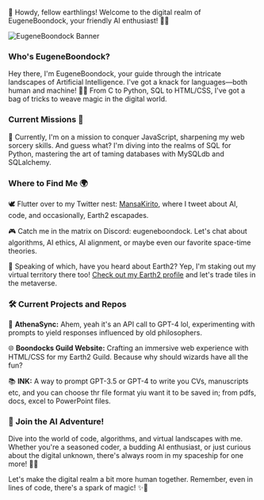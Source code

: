 👋 Howdy, fellow earthlings! Welcome to the digital realm of EugeneBoondock, your friendly AI enthusiast! 🤖🚀

![EugeneBoondock Banner](https://readyplayer.me/gallery/63b5ad4c0a8314c55919785e)

### Who's EugeneBoondock?

Hey there, I'm EugeneBoondock, your guide through the intricate landscapes of Artificial Intelligence. I've got a knack for languages—both human and machine! 💬🧠 From C to Python, SQL to HTML/CSS, I've got a bag of tricks to weave magic in the digital world.

### Current Missions 🚀

🌱 Currently, I'm on a mission to conquer JavaScript, sharpening my web sorcery skills. And guess what? I'm diving into the realms of SQL for Python, mastering the art of taming databases with MySQLdb and SQLalchemy.

### Where to Find Me 🌍

🕊️ Flutter over to my Twitter nest: [MansaKirito](https://twitter.com/MansaKirito), where I tweet about AI, code, and occasionally, Earth2 escapades.

🎮 Catch me in the matrix on Discord: eugeneboondock. Let's chat about algorithms, AI ethics, AI alignment, or maybe even our favorite space-time theories.

🌌 Speaking of which, have you heard about Earth2? Yep, I'm staking out my virtual territory there too! [Check out my Earth2 profile](https://app.earth2.io/#profile/8d887d79-5fd5-49ed-a14d-32f09d32d180/properties) and let's trade tiles in the metaverse.

### 🛠️ Current Projects and Repos

🧠 **AthenaSync:** Ahem, yeah it's an API call to GPT-4 lol, experimenting with prompts to yield responses influenced by old philosophers.

🌐 **Boondocks Guild Website:** Crafting an immersive web experience with HTML/CSS for my Earth2 Guild. Because why should wizards have all the fun?

📚 **INK:** A way to prompt GPT-3.5 or GPT-4 to write you CVs, manuscripts etc, and you can choose thr file format yiu want it to be saved in; from pdfs, docs, excel to PowerPoint files.

### 🌟 Join the AI Adventure!

Dive into the world of code, algorithms, and virtual landscapes with me. Whether you're a seasoned coder, a budding AI enthusiast, or just curious about the digital unknown, there's always room in my spaceship for one more! 🚀👾

Let's make the digital realm a bit more human together. Remember, even in lines of code, there's a spark of magic! ✨🔮